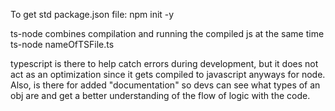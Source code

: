 To get std package.json file:
npm init -y

ts-node combines compilation and running the compiled js at the same time
ts-node nameOfTSFile.ts

typescript is there to help catch errors during development, but it does not act as an optimization since it gets compiled to javascript anyways for node.
Also, is there for added "documentation" so devs can see what types of an obj are and get a better understanding of the flow of logic with the code.